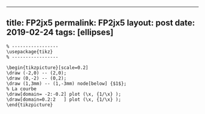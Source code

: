 ---
 title: FP2jx5
 permalink: FP2jx5
 layout: post
 date: 2019-02-24
 tags: [ellipses]
 ---

```latex% Dans le préambule
% -----------------
\usepackage{tikz}
% -----------------

\begin{tikzpicture}[scale=0.2]
\draw (-2,0) -- (2,0);
\draw (0,-2) -- (0,2);
\draw (1,3mm) -- (1,-3mm) node[below] {$1$};
% La courbe
\draw[domain= -2:-0.2] plot (\x, {1/\x} );
\draw[domain=0.2:2   ] plot (\x, {1/\x} );
\end{tikzpicture}
```